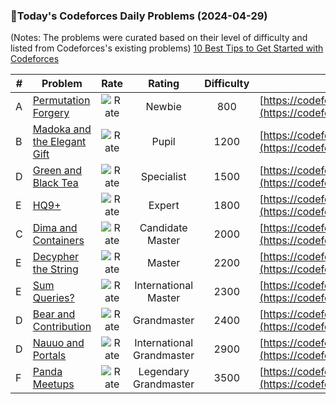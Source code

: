 ### 🌟Today's Codeforces Daily Problems (2024-04-29)
(Notes: The problems were curated based on their level of difficulty and listed from Codeforces's existing problems)
[10 Best Tips to Get Started with Codeforces](https://github.com/ika9810/Codeforces-Daily-Problems/blob/main/10%20Best%20Tips%20to%20Get%20Started%20with%20Codeforces.md)

| # | Problem | Rate| Rating | Difficulty | Contest |
|---| ----- | :--------: | :----------: | :----------: | ---------- |
|A|[Permutation Forgery](https://codeforces.com/contest/1405/problem/A)|![Rate](https://img.shields.io/badge/Newbie-800-lightgrey)|Newbie|800|[https://codeforces.com/contest/1405](https://codeforces.com/contest/1405)|
|B|[Madoka and the Elegant Gift](https://codeforces.com/contest/1647/problem/B)|![Rate](https://img.shields.io/badge/Pupil-1200-brightgreen)|Pupil|1200|[https://codeforces.com/contest/1647](https://codeforces.com/contest/1647)|
|D|[Green and Black Tea](https://codeforces.com/contest/746/problem/D)|![Rate](https://img.shields.io/badge/Specialist-1500-9cf)|Specialist|1500|[https://codeforces.com/contest/746](https://codeforces.com/contest/746)|
|E|[HQ9+](https://codeforces.com/contest/162/problem/E)|![Rate](https://img.shields.io/badge/Expert-1800-blue)|Expert|1800|[https://codeforces.com/contest/162](https://codeforces.com/contest/162)|
|C|[Dima and Containers](https://codeforces.com/contest/358/problem/C)|![Rate](https://img.shields.io/badge/Candidate%20Master-2000-blueviolet)|Candidate Master|2000|[https://codeforces.com/contest/358](https://codeforces.com/contest/358)|
|E|[Decypher the String](https://codeforces.com/contest/1117/problem/E)|![Rate](https://img.shields.io/badge/Master-2200-orange)|Master|2200|[https://codeforces.com/contest/1117](https://codeforces.com/contest/1117)|
|E|[Sum Queries?](https://codeforces.com/contest/1217/problem/E)|![Rate](https://img.shields.io/badge/International%20Master-2300-orange)|International Master|2300|[https://codeforces.com/contest/1217](https://codeforces.com/contest/1217)|
|D|[Bear and Contribution](https://codeforces.com/contest/639/problem/D)|![Rate](https://img.shields.io/badge/Grandmaster-2400-red)|Grandmaster|2400|[https://codeforces.com/contest/639](https://codeforces.com/contest/639)|
|D|[Nauuo and Portals](https://codeforces.com/contest/1172/problem/D)|![Rate](https://img.shields.io/badge/International%20Grandmaster-2900-red)|International Grandmaster|2900|[https://codeforces.com/contest/1172](https://codeforces.com/contest/1172)|
|F|[Panda Meetups](https://codeforces.com/contest/1852/problem/F)|![Rate](https://img.shields.io/badge/Legendary%20Grandmaster-3500-red)|Legendary Grandmaster|3500|[https://codeforces.com/contest/1852](https://codeforces.com/contest/1852)|
